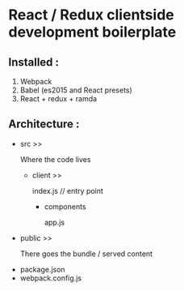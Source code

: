 # React / Redux clientside development boilerplate

## Installed :
1. Webpack
2. Babel (es2015 and React presets)
3. React + redux + ramda

## Architecture :
* src >>

    Where the code lives

  * client >>

      index.js // entry point

    * components

        app.js


* public >>

  There goes the bundle / served content

+ package.json
+ webpack.config.js

